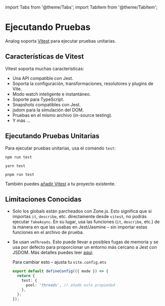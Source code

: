 import Tabs from '@theme/Tabs';
import TabItem from '@theme/TabItem';

# Ejecutando Pruebas

Analog soporta [Vitest](https://vitest.dev) para ejecutar pruebas unitarias.

## Características de Vitest

Vitest soporta muchas características:

- Una API compatible con Jest.
- Soporta la configuración, transformaciones, resolutores y plugins de Vite.
- Modo watch inteligente e instantáneo.
- Soporte para TypeScript.
- Snapshots compatibles con Jest.
- jsdom para la simulación del DOM.
- Pruebas en el mismo archivo (in-source testing).
- Y más ...

## Ejecutando Pruebas Unitarias

Para ejecutar pruebas unitarias, usa el comando `test`:

<Tabs groupId="package-manager">
  <TabItem value="npm">

```shell
npm run test
```

  </TabItem>

  <TabItem label="Yarn" value="yarn">

```shell
yarn test
```

  </TabItem>

  <TabItem value="pnpm">

```shell
pnpm run test
```

  </TabItem>
</Tabs>

También puedes [añadir Vitest](/docs/features/testing/vitest) a tu proyecto existente.

## Limitaciones Conocidas

- Solo los globals están parcheados con Zone.js. Esto significa que si importas `it`, `describe`, etc. directamente desde `vitest`, no podrás ejecutar `fakeAsync`. En su lugar, usa las funciones (`it`, `describe`, etc.) de la manera en que las usabas en Jest/Jasmine – sin importar estas funciones en el archivo de prueba.
- Se usan `vmThreads`. Esto puede llevar a posibles fugas de memoria y se usa por defecto para proporcionar un entorno más cercano a Jest con JSDOM. Más detalles puedes leer [aquí](https://github.com/vitest-dev/vitest/issues/4685).

  Para cambiar esto – ajusta tu `vite.config.mts`

  ```typescript
  export default defineConfig(({ mode }) => {
    return {
      test: {
        pool: 'threads', // añade esta propiedad
      },
    };
  });
  ```
